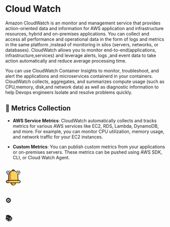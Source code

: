 # Cloud Watch

Amazon CloudWatch is an monitor and management service that provides action-oriented data and information for AWS application and infrastructure resources, hybrid and on-premises applications. You can collect and access all performance and operational data in the form of logs and metrics in the same platform ,instead of monitoring in silos (servers, networks, or databases). CloudWatch allows you to monitor end-to-end(applications, infrastructure,services) and leverage alerts, logs ,and event data to take action automatically and reduce average processing time.


You can use CloudWatch Container Insights to monitor, troubleshoot, and alert the applications and microservices containerd in your containers.
CloudWatch collects, aggregates, and summarizes compute usage (such as CPU,memory, disk,and network data) as well as diagnostic information to help Devops engineers Isolate and resolve problems quickly.

## 🚀 Metrics Collection

-  **AWS Service Metrics**: CloudWatch automatically collects and tracks metrics for various AWS services like EC2, RDS, Lambda, DynamoDB, and more. For example, you can monitor CPU utilization, memory usage, and network traffic for your EC2 instances.

- **Custom Metrics**: You can publish custom metrics from your applications or on-premises servers. These metrics can be pushed using AWS SDK, CLI, or Cloud Watch Agent.


## <img src ="./image.png" width="50" height="50">



## ⚙️


## 📚